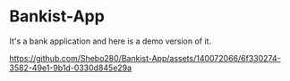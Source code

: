 # Bankist-App
It's a bank application and here is a demo version of it.


https://github.com/Shebo280/Bankist-App/assets/140072066/6f330274-3582-49e1-9b1d-0330d845e29a


